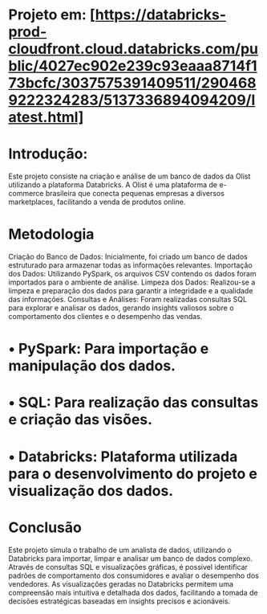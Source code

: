 # Projeto em: [https://databricks-prod-cloudfront.cloud.databricks.com/public/4027ec902e239c93eaaa8714f173bcfc/3037575391409511/2904689222324283/5137336894094209/latest.html]
# Introdução:
  Este projeto consiste na criação e análise de um banco de dados da Olist utilizando a plataforma Databricks. A Olist é uma plataforma de e-commerce brasileira que conecta pequenas empresas a diversos marketplaces, facilitando a venda de produtos online.

# Metodologia
  Criação do Banco de Dados: Inicialmente, foi criado um banco de dados estruturado para armazenar todas as informações relevantes.
Importação dos Dados: Utilizando PySpark, os arquivos CSV contendo os dados foram importados para o ambiente de análise.
Limpeza dos Dados: Realizou-se a limpeza e preparação dos dados para garantir a integridade e a qualidade das informações.
Consultas e Análises: Foram realizadas consultas SQL para explorar e analisar os dados, gerando insights valiosos sobre o comportamento dos clientes e o desempenho das vendas.

# • PySpark: Para importação e manipulação dos dados.

# • SQL: Para realização das consultas e criação das visões.

# • Databricks: Plataforma utilizada para o desenvolvimento do projeto e visualização dos dados.

# Conclusão
  Este projeto simula o trabalho de um analista de dados, utilizando o Databricks para importar, limpar e analisar um banco de dados complexo. Através de consultas SQL e visualizações gráficas, é possível identificar padrões de comportamento dos consumidores e avaliar o desempenho dos vendedores. As visualizações geradas no Databricks permitem uma compreensão mais intuitiva e detalhada dos dados, facilitando a tomada de decisões estratégicas baseadas em insights precisos e acionáveis.
